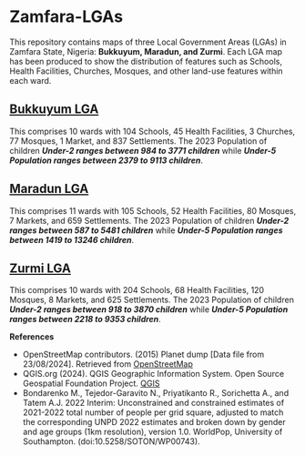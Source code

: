 # Zamfara-LGAs
This repository contains maps of three Local Government Areas (LGAs) in Zamfara State, Nigeria: **Bukkuyum, Maradun, and Zurmi**.
Each LGA map has been produced to show the distribution of features such as Schools, Health Facilities, Churches, Mosques, and other land-use features within each ward.

## <ins>Bukkuyum LGA</ins>
This comprises 10 wards with 104 Schools, 45 Health Facilities, 3 Churches, 77 Mosques, 1 Market, and 837 Settlements. The 2023 Population of children ***Under-2 ranges between 984 to 3771 children*** while ***Under-5 Population ranges between 2379 to 9113 children***.

## <ins>Maradun LGA</ins>
This comprises 11 wards with 105 Schools, 52 Health Facilities, 80 Mosques, 7 Markets, and 659 Settlements. The 2023 Population of children ***Under-2 ranges between 587 to 5481 children*** while ***Under-5 Population ranges between 1419 to 13246 children***.

## <ins>Zurmi LGA</ins>
This comprises 10 wards with 204 Schools, 68 Health Facilities, 120 Mosques, 8 Markets, and 625 Settlements. The 2023 Population of children ***Under-2 ranges between 918 to 3870 children*** while ***Under-5 Population ranges between 2218 to 9353 children***.


**References**
- OpenStreetMap contributors. (2015) Planet dump [Data file from 23/08/2024]. Retrieved	from [OpenStreetMap](https://planet.openstreetmap.org)
- QGIS.org (2024). QGIS Geographic Information System. Open Source Geospatial Foundation	Project. [QGIS](http://qgis.org)
- Bondarenko M., Tejedor-Garavito N., Priyatikanto R., Sorichetta A., and Tatem A.J. 2022 Interim:	Unconstrained and constrained estimates of 2021-2022 total number of people per grid	square, adjusted to match the corresponding UNPD 2022 estimates and broken down by	gender and age groups (1km resolution), version 1.0. WorldPop, University of	Southampton. (doi:10.5258/SOTON/WP00743).
